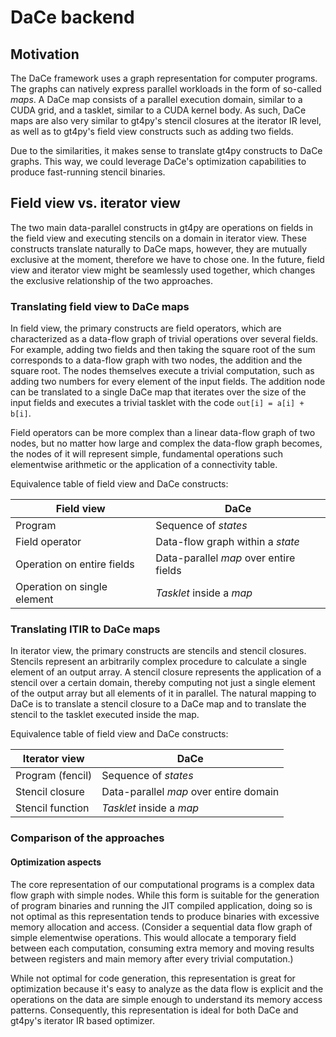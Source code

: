 # DaCe backend

## Motivation

The DaCe framework uses a graph representation for computer programs. The graphs can natively express parallel workloads in the form of so-called *maps*. A DaCe map consists of a parallel execution domain, similar to a CUDA grid, and a tasklet, similar to a CUDA kernel body. As such, DaCe maps are also very similar to gt4py's stencil closures at the iterator IR level, as well as to gt4py's field view constructs such as adding two fields.

Due to the similarities, it makes sense to translate gt4py constructs to DaCe graphs. This way, we could leverage DaCe's optimization capabilities to produce fast-running stencil binaries.

## Field view vs. iterator view

The two main data-parallel constructs in gt4py are operations on fields in the field view and executing stencils on a domain in iterator view. These constructs translate naturally to DaCe maps, however, they are mutually exclusive at the moment, therefore we have to chose one. In the future, field view and iterator view might be seamlessly used together, which changes the exclusive relationship of the two approaches.

### Translating field view to DaCe maps

In field view, the primary constructs are field operators, which are characterized as a data-flow graph of trivial operations over several fields. For example, adding two fields and then taking the square root of the sum corresponds to a data-flow graph with two nodes, the addition and the square root. The nodes themselves execute a trivial computation, such as adding two numbers for every element of the input fields. The addition node can be translated to a single DaCe map that iterates over the size of the input fields and executes a trivial tasklet with the code `out[i] = a[i] + b[i]`.

Field operators can be more complex than a linear data-flow graph of two nodes, but no matter how large and complex the data-flow graph becomes, the nodes of it will represent simple, fundamental operations such elementwise arithmetic or the application of a connectivity table.  

Equivalence table of field view and DaCe constructs:

| Field view                  | DaCe                                   |
|-----------------------------|----------------------------------------|
| Program                     | Sequence of *states*                   |
| Field operator              | Data-flow graph within a *state*       |
| Operation on entire fields  | Data-parallel *map* over entire fields |
| Operation on single element | *Tasklet* inside a *map*               |

### Translating ITIR to DaCe maps

In iterator view, the primary constructs are stencils and stencil closures. Stencils represent an arbitrarily complex procedure to calculate a single element of an output array. A stencil closure represents the application of a stencil over a certain domain, thereby computing not just a single element of the output array but all elements of it in parallel. The natural mapping to DaCe is to translate a stencil closure to a DaCe map and to translate the stencil to the tasklet executed inside the map.

Equivalence table of field view and DaCe constructs:

| Iterator view    | DaCe                                   |
|------------------|----------------------------------------|
| Program (fencil) | Sequence of *states*                   |
| Stencil closure  | Data-parallel *map* over entire domain |
| Stencil function | *Tasklet* inside a *map*               |

### Comparison of the approaches

#### Optimization aspects

The core representation of our computational programs is a complex data flow graph with simple nodes. While this form is suitable for the generation of program binaries and running the JIT compiled application, doing so is not optimal as this representation tends to produce binaries with excessive memory allocation and access. (Consider a sequential data flow graph of simple elementwise operations. This would allocate a temporary field between each computation, consuming extra memory and moving results between registers and main memory after every trivial computation.)

While not optimal for code generation, this representation is great for optimization because it's easy to analyze as the data flow is explicit and the operations on the data are simple enough to understand its memory access patterns. Consequently, this representation is ideal for both DaCe and gt4py's iterator IR based optimizer.
